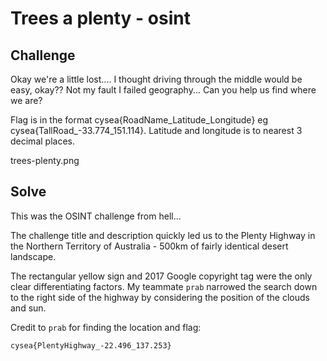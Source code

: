 # Trees a plenty - osint

## Challenge

Okay we're a little lost.... I thought driving through the middle would be easy, okay?? Not my fault I failed geography... Can you help us find where we are?

Flag is in the format cysea{RoadName_Latitude_Longitude} eg cysea{TallRoad_-33.774_151.114}. Latitude and longitude is to nearest 3 decimal places.

trees-plenty.png

## Solve

This was the OSINT challenge from hell... 

The challenge title and description quickly led us to the Plenty Highway in the Northern Territory of Australia - 500km of fairly identical desert landscape.

The rectangular yellow sign and 2017 Google copyright tag were the only clear differentiating factors. My teammate `prab` narrowed the search down to the right side of the highway by considering the position of the clouds and sun. 

Credit to `prab` for finding the location and flag:

`cysea{PlentyHighway_-22.496_137.253}`
